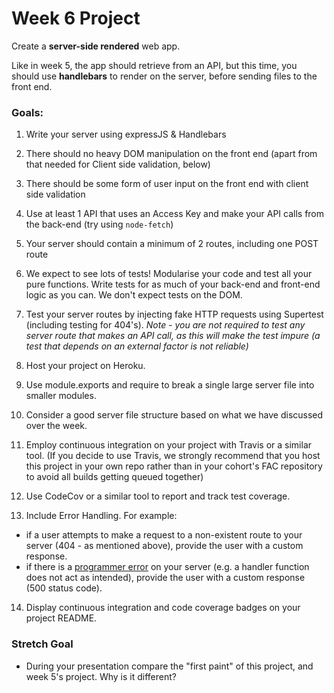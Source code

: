 # Week 6 Project

Create a **server-side rendered** web app.

Like in week 5, the app should retrieve from an API, but this time, you should use **handlebars** to render on the server, before sending files to the front end.

### Goals:
1) Write your server using expressJS & Handlebars

2) There should no heavy DOM manipulation on the front end (apart from that needed for Client side validation, below)

4) There should be some form of user input on the front end with client side validation

2) Use at least 1 API that uses an Access Key and make your API calls from the back-end (try using `node-fetch`)

3) Your server should contain a minimum of 2 routes, including one POST route

4) We expect to see lots of tests! Modularise your code and test all your pure functions. Write tests for as much of your back-end and front-end logic as you can. We don't expect tests on the DOM.

5) Test your server routes by injecting fake HTTP requests using Supertest (including testing for 404's). _Note - you are not required to test any server route that makes an API call, as this will make the test impure (a test that depends on an external factor is not reliable)_

6) Host your project on Heroku.

7) Use module.exports and require to break a single large server file into smaller modules.

8) Consider a good server file structure based on what we have discussed over the week.

9) Employ continuous integration on your project with Travis or a similar tool. (If you decide to use Travis, we strongly recommend that you host this project in your own repo rather than in your cohort's FAC repository to avoid all builds getting queued together)

10) Use CodeCov or a similar tool to report and track test coverage.

11) Include Error Handling. For example:
  - if a user attempts to make a request to a non-existent route to your server (404 - as mentioned above), provide the user with a custom response.    
  - if there is a [programmer error](https://github.com/foundersandcoders/error-handling-workshop#kinds-of-errors) on your server (e.g. a handler function does not act as intended), provide the user with a custom response (500 status code).


14) Display continuous integration and code coverage badges on your project README. 

### Stretch Goal

- During your presentation compare the "first paint" of this project, and week 5's project. Why is it different?
